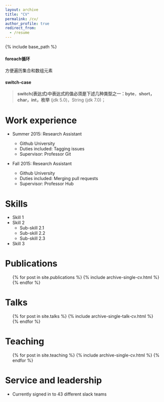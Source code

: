 ```yaml
---
layout: archive
title: "CV"
permalink: /cv/
author_profile: true
redirect_from:
  - /resume
---
```


{% include base_path %}

#### foreach循环

方便遍历集合和数组元素



#### switch-case

> **switch(表达式)中表达式的值必须是下述几种类型之一：byte**，**short，char，int，枚举** (jdk 5.0)，String (jdk 7.0)； 



Work experience
======
* Summer 2015: Research Assistant
  * Github University
  * Duties included: Tagging issues
  * Supervisor: Professor Git

* Fall 2015: Research Assistant
  * Github University
  * Duties included: Merging pull requests
  * Supervisor: Professor Hub

Skills
======
* Skill 1
* Skill 2
  * Sub-skill 2.1
  * Sub-skill 2.2
  * Sub-skill 2.3
* Skill 3

Publications
======
  <ul>{% for post in site.publications %}
    {% include archive-single-cv.html %}
  {% endfor %}</ul>

Talks
======
  <ul>{% for post in site.talks %}
    {% include archive-single-talk-cv.html %}
  {% endfor %}</ul>

Teaching
======
  <ul>{% for post in site.teaching %}
    {% include archive-single-cv.html %}
  {% endfor %}</ul>

Service and leadership
======
* Currently signed in to 43 different slack teams
